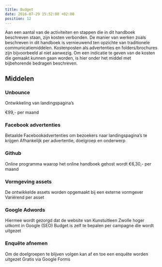 ```yaml
---
title: Budget
date: 2016-07-29 15:52:00 +02:00
position: 12
---
```


Aan een aantal van de activiteiten en stappen die in dit handboek beschreven staan, zijn kosten verbonden. De manier van werken zoals beschreven in dit handboek is vernieuwend ten opzichte van traditionele communicatiemiddelen. Kostenposten als advertenties en folders/brochures zijn bijvoorbeeld al niet aanwezig. Om een indicatie te geven van de kosten die gemaakt kunnen gaan worden, is hier onder het middel met bijbehorende bedragen beschreven. 

## Middelen

### Unbounce				
Ontwikkeling van landingspagina’s

€99,- per maand

### Facebook advertenties			
Betaalde Facebookadvertenties om bezoekers naar landingspagina’s te krijgen
Afhankelijk per advertentie, doelgroep en onderwerp

### Github					
Online programma waarop het online handboek gehost wordt
€6,30,- per maand

### Vormgeving assets
De ontwikkelde assets worden opgemaakt bij een externe vormgever
Variërend per asset

### Google Adwords 
Hiermee wordt gezorgd dat de website van Kunstuitleen Zwolle hoger uitkomt in Google (SEO)
Budget is zelf te bepalen per campagne die wordt uitgezet 

### Enquête afnemen			
Om de doelgroepen te blijven volgen kan af en toe een enquête worden uitgezet 
Gratis via Google Forms
